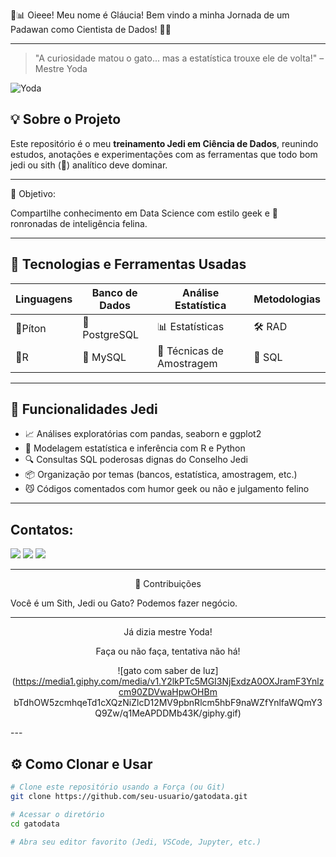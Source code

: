 🐾📊 Oieee! Meu nome é Gláucia! Bem vindo a minha Jornada de um Padawan como Cientista de Dados! 🚀🐱

---

> "A curiosidade matou o gato... mas a estatística trouxe ele de volta!" –Mestre Yoda


![Yoda](https://media2.giphy.com/media/v1.Y2lkPTc5MGI3NjExcHo0djM0YnlhZDBvNjJldTVhOTN4YXV2NzdtaWl4d2VncTU4aG9ucCZlcD12MV9pbnRlcm5hbF9naWZfYnlfaWQmY3Q9Zw/waW6pj0nLMwCY/giphy.gif)


## 💡 Sobre o Projeto



Este repositório é o meu **treinamento Jedi em Ciência de Dados**, reunindo estudos, anotações e experimentações com as ferramentas que todo bom jedi ou sith (👀) analítico deve dominar.

---


  🧶 Objetivo:
  

Compartilhe conhecimento em Data Science com estilo geek e 🐾 ronronadas de inteligência felina.


---


## 🧠 Tecnologias e Ferramentas Usadas

| Linguagens | Banco de Dados | Análise Estatística | Metodologias |
|-----------|----------------|---------------------|--------------|
| 🐍Píton | 🐘 PostgreSQL | 📊 Estatísticas | 🛠️ RAD |
| 🐾R | 🐬 MySQL | 🧪 Técnicas de Amostragem | 🚀 SQL |

---

## 🐾 Funcionalidades Jedi


- 📈 Análises exploratórias com pandas, seaborn e ggplot2
- 🧮 Modelagem estatística e inferência com R e Python
- 🔍 Consultas SQL poderosas dignas do Conselho Jedi
- 📦 Organização por temas (bancos, estatística, amostragem, etc.)
- 😼 Códigos comentados com humor geek ou não e julgamento felino

---





## Contatos:
<div>
<a href="https://instagram.com/glauciavanessa43" target="_blank"><img loading="lazy" src="https://img.shields.io/badge/-Instagram-%23E4405F?style=for-the-badge&logo=instagram&logoColor=white" target="_blank"></a>
<a href = "mailto:glaucia.vanessa42@gmail.com"><img carregando="preguiçoso" src="https://img.shields.io/badge/Gmail-D14836?style=for-the-badge&logo=gmail&logoColor=white" target="_blank"></a>
<a href="https://www.linkedin.com/in/gl%C3%A1ucia-vanessa-cientistadedados/" target="_blank"><img loading="lazy" src="https://img.shields.io/badge/-LinkedIn-%230077B5?style=for-the-badge&logo=linkedin&logoColor=white" target="_blank"></a>   
</div>

---

<div align="center">
🤝 Contribuições
</div>

Você é um Sith, Jedi ou Gato? Podemos fazer negócio.

---
<div align="center">
  
Já dizia mestre Yoda!

Faça ou não faça, tentativa não há!

![gato com saber de luz](https://media1.giphy.com/media/v1.Y2lkPTc5MGI3NjExdzA0OXJramF3Ynlzcm90ZDVwaHpwOHBm bTdhOW5zcmhqeTd1cXQzNiZlcD12MV9pbnRlcm5hbF9naWZfYnlfaWQmY3Q9Zw/q1MeAPDDMb43K/giphy.gif)


</div>
---

## ⚙️ Como Clonar e Usar

```bash
# Clone este repositório usando a Força (ou Git)
git clone https://github.com/seu-usuario/gatodata.git

# Acessar o diretório
cd gatodata

# Abra seu editor favorito (Jedi, VSCode, Jupyter, etc.)
